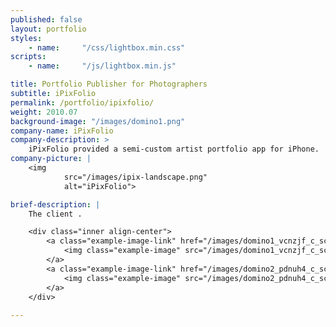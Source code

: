 ```yaml
--- 
published: false
layout: portfolio 
styles:
    - name:     "/css/lightbox.min.css"
scripts:
    - name:     "/js/lightbox.min.js"

title: Portfolio Publisher for Photographers 
subtitle: iPixFolio
permalink: /portfolio/ipixfolio/
weight: 2010.07
background-image: "/images/domino1.png"
company-name: iPixFolio
company-description: >
    iPixFolio provided a semi-custom artist portfolio app for iPhone. 
company-picture: |
    <img
            src="/images/ipix-landscape.png"
            alt="iPixFolio">

brief-description: |
    The client .  

    <div class="inner align-center">
        <a class="example-image-link" href="/images/domino1_vcnzjf_c_scale,w_1400.png" data-lightbox="example-set" data-title="Domino Measure Dashboard">
            <img class="example-image" src="/images/domino1_vcnzjf_c_scale,w_320.png" alt=""/>
        </a>
        <a class="example-image-link" href="/images/domino2_pdnuh4_c_scale,w_1400.png" data-lightbox="example-set" data-title="Domino Projections Dashboard">
            <img class="example-image" src="/images/domino2_pdnuh4_c_scale,w_320.png" alt="" />
        </a>
    </div>
    
---
```

